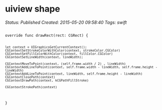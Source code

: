 # uiview shape

_Status: Published_
_Created: 2015-05-20 09:58:40_
_Tags: swift_

<code>
override func drawRect(rect: CGRect) {
    

    let context = UIGraphicsGetCurrentContext();
    CGContextSetStrokeColorWithColor(context, strokeColor.CGColor)
    CGContextSetFillColorWithColor(context, fillColor.CGColor)
    CGContextSetLineWidth(context, lineWidth);

    CGContextMoveToPoint(context, (self.frame.width / 2) , lineWidth)
    CGContextAddLineToPoint(context, self.frame.width - lineWidth, self.frame.height - lineWidth)
    CGContextAddLineToPoint(context, lineWidth, self.frame.height - lineWidth)
    CGContextClosePath(context)
    CGContextDrawPath(context, kCGPathFillStroke)
    
    CGContextStrokePath(context)
   
    
  }
</code>